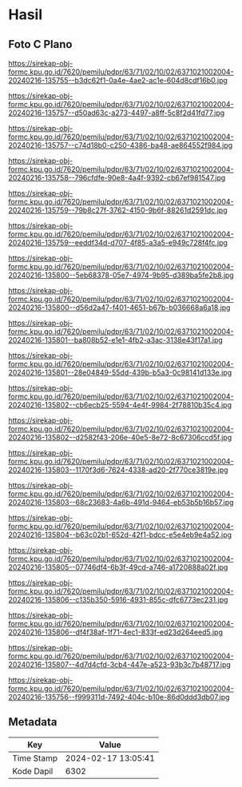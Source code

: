 # Hasil

## Foto C Plano

https://sirekap-obj-formc.kpu.go.id/7620/pemilu/pdpr/63/71/02/10/02/6371021002004-20240216-135755--b3dc62f1-0a4e-4ae2-ac1e-604d8cdf16b0.jpg

https://sirekap-obj-formc.kpu.go.id/7620/pemilu/pdpr/63/71/02/10/02/6371021002004-20240216-135757--d50ad63c-a273-4497-a8ff-5c8f2d41fd77.jpg

https://sirekap-obj-formc.kpu.go.id/7620/pemilu/pdpr/63/71/02/10/02/6371021002004-20240216-135757--c74d18b0-c250-4386-ba48-ae864552f984.jpg

https://sirekap-obj-formc.kpu.go.id/7620/pemilu/pdpr/63/71/02/10/02/6371021002004-20240216-135758--796cfdfe-90e8-4a4f-9392-cb67ef981547.jpg

https://sirekap-obj-formc.kpu.go.id/7620/pemilu/pdpr/63/71/02/10/02/6371021002004-20240216-135759--79b8c27f-3762-4150-9b6f-88261d2591dc.jpg

https://sirekap-obj-formc.kpu.go.id/7620/pemilu/pdpr/63/71/02/10/02/6371021002004-20240216-135759--eeddf34d-d707-4f85-a3a5-e949c728f4fc.jpg

https://sirekap-obj-formc.kpu.go.id/7620/pemilu/pdpr/63/71/02/10/02/6371021002004-20240216-135800--5eb68378-05e7-4974-9b95-d389ba5fe2b8.jpg

https://sirekap-obj-formc.kpu.go.id/7620/pemilu/pdpr/63/71/02/10/02/6371021002004-20240216-135800--d56d2a47-f401-4651-b67b-b036668a6a18.jpg

https://sirekap-obj-formc.kpu.go.id/7620/pemilu/pdpr/63/71/02/10/02/6371021002004-20240216-135801--ba808b52-e1e1-4fb2-a3ac-3138e43f17a1.jpg

https://sirekap-obj-formc.kpu.go.id/7620/pemilu/pdpr/63/71/02/10/02/6371021002004-20240216-135801--28e04849-55dd-439b-b5a3-0c98141d133e.jpg

https://sirekap-obj-formc.kpu.go.id/7620/pemilu/pdpr/63/71/02/10/02/6371021002004-20240216-135802--cb6ecb25-5594-4e4f-9984-2f78810b35c4.jpg

https://sirekap-obj-formc.kpu.go.id/7620/pemilu/pdpr/63/71/02/10/02/6371021002004-20240216-135802--d2582f43-206e-40e5-8e72-8c67306ccd5f.jpg

https://sirekap-obj-formc.kpu.go.id/7620/pemilu/pdpr/63/71/02/10/02/6371021002004-20240216-135803--1170f3d6-7624-4338-ad20-2f770ce3819e.jpg

https://sirekap-obj-formc.kpu.go.id/7620/pemilu/pdpr/63/71/02/10/02/6371021002004-20240216-135803--68c23683-4a6b-491d-9464-eb53b5b16b57.jpg

https://sirekap-obj-formc.kpu.go.id/7620/pemilu/pdpr/63/71/02/10/02/6371021002004-20240216-135804--b63c02b1-652d-42f1-bdcc-e5e4eb9e4a52.jpg

https://sirekap-obj-formc.kpu.go.id/7620/pemilu/pdpr/63/71/02/10/02/6371021002004-20240216-135805--07746df4-6b3f-49cd-a746-a1720888a02f.jpg

https://sirekap-obj-formc.kpu.go.id/7620/pemilu/pdpr/63/71/02/10/02/6371021002004-20240216-135806--c135b350-5916-4931-855c-dfc6773ec231.jpg

https://sirekap-obj-formc.kpu.go.id/7620/pemilu/pdpr/63/71/02/10/02/6371021002004-20240216-135806--df4f38af-1f71-4ec1-833f-ed23d264eed5.jpg

https://sirekap-obj-formc.kpu.go.id/7620/pemilu/pdpr/63/71/02/10/02/6371021002004-20240216-135807--4d7d4cfd-3cb4-447e-a523-93b3c7b48717.jpg

https://sirekap-obj-formc.kpu.go.id/7620/pemilu/pdpr/63/71/02/10/02/6371021002004-20240216-135756--f999311d-7492-404c-b10e-86d0ddd3db07.jpg


## Metadata

| Key        | Value               |
| ---------- | ------------------- |
| Time Stamp | 2024-02-17 13:05:41 |
| Kode Dapil | 6302                |



